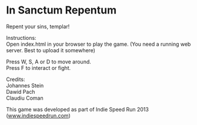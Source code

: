 In Sanctum Repentum
===================

Repent your sins, templar!  


Instructions:  
Open index.html in your browser to play the game. (You need a running web server. Best to upload it somewhere)

Press W, S, A or D to move around.  
Press F to interact or fight.  


Credits:  
Johannes Stein  
Dawid Pach  
Claudiu Coman  


This game was developed as part of Indie Speed Run 2013 (www.indiespeedrun.com)